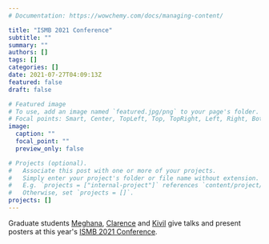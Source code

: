 ```yaml
---
# Documentation: https://wowchemy.com/docs/managing-content/

title: "ISMB 2021 Conference"
subtitle: ""
summary: ""
authors: []
tags: []
categories: []
date: 2021-07-27T04:09:13Z
featured: false
draft: false

# Featured image
# To use, add an image named `featured.jpg/png` to your page's folder.
# Focal points: Smart, Center, TopLeft, Top, TopRight, Left, Right, BottomLeft, Bottom, BottomRight.
image:
  caption: ""
  focal_point: ""
  preview_only: false

# Projects (optional).
#   Associate this post with one or more of your projects.
#   Simply enter your project's folder or file name without extension.
#   E.g. `projects = ["internal-project"]` references `content/project/deep-learning/index.md`.
#   Otherwise, set `projects = []`.
projects: []
---
```

Graduate students [Meghana](/author/meghana-pagadala), [Clarence](/author/clarence-mah) and [Kivil](/author/kivilcim-ozturk) give talks and present posters at this year's [ISMB 2021 Conference](https://www.iscb.org/ismbeccb2021).